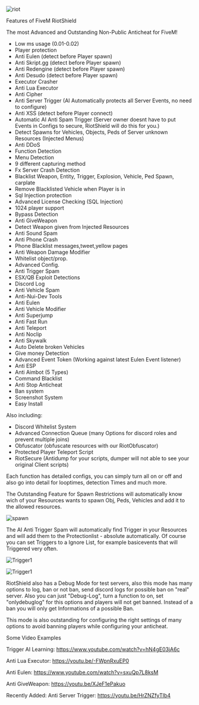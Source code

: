 
![riot](https://i.ibb.co/yYc81zW/Riot.png)

Features of FiveM RiotShield

The most Advanced and Outstanding Non-Public Anticheat for FiveM!

+ Low ms usage (0.01-0.02)
+ Player protection 
+ Anti Eulen (detect before Player spawn) 
+ Anti Skript.gg (detect before Player spawn) 
+ Anti Redengine (detect before Player spawn) 
+ Anti Desudo (detect before Player spawn) 
+ Executor Crasher
+ Anti Lua Executor
+ Anti Cipher
+ Anti Server Trigger (AI Automatically protects all Server Events, no need to configure)
+ Anti XSS (detect before Player connect) 
+ Automatic AI Anti Spam Trigger (Server owner doesnt have to put Events in Configs to secure, RiotShield will do this for you.)
+ Detect Spawns for Vehicles, Objects, Peds of Server unknown Resources (Injected Menus)
+ Anti DDoS
+ Function Detection
+ Menu Detection
+ 9 different capturing method
+ Fx Server Crash Detection
+ Blacklist Weapon, Entity, Trigger, Explosion, Vehicle, Ped Spawn, carplate
+ Remove Blacklisted Vehicle when Player is in
+ Sql Injection protection 
+ Advanced License Checking (SQL Injection)
+ 1024 player support
+ Bypass Detection
+ Anti GiveWeapon
+ Detect Weapon given from Injected Resources
+ Anti Sound Spam
+ Anti Phone Crash
+ Phone Blacklist messages,tweet,yellow pages
+ Anti Weapon Damage Modifier 
+ Whitelist object/prop.
+ Advanced Config.
+ Anti Trigger Spam
+ ESX/QB Exploit Detections
+ Discord Log
+ Anti Vehicle Spam
+ Anti-Nui-Dev Tools
+ Anti Eulen
+ Anti Vehicle Modifier
+ Anti Superjump
+ Anti Fast Run
+ Anti Teleport
+ Anti Noclip 
+ Anti Skywalk
+ Auto Delete broken Vehicles
+ Give money Detection 
+ Advanced Event Token (Working against latest Eulen Event listener) 
+ Anti ESP
+ Anti Aimbot (5 Types) 
+ Command Blacklist
+ Anti Stop Anticheat
+ Ban system
+ Screenshot System
+ Easy Install

Also including:
+ Discord Whitelist System
+ Advanced Connection Queue (many Options for discord roles and prevent multiple joins)
+ Obfuscator (obfuscate resources with our RiotObfuscator)
+ Protected Player Teleport Script 
+ RiotSecure (Antidump for your scripts, dumper will not able to see your original Client scripts)
 
Each function has detailed configs, you can simply turn all on or off and also go into detail for looptimes, detection Times and much more. 

The Outstanding Feature for Spawn Restrictions will automatically know wich of your Resources wants to spawn Obj, Peds, Vehicles and add it to the allowed resources.

![spawn](https://i.postimg.cc/Bn1BpkSS/spawnai.png)

The AI Anti Trigger Spam will automatically find Trigger in your Resources and will add them to the Protectionlist - absolute automatically.
Of course you can set Triggers to a Ignore List, for example basicevents that will Triggered very often.

![Trigger1](https://i.ibb.co/5FNWN5F/aitrigger.png)

![Trigger1](https://i.ibb.co/mTJYVcb/aitriggeractiv.png)


RiotShield also has a Debug Mode for test servers, also this mode has many options to log, ban or not ban, send discord logs for possible ban on "real" server.
Also you can just "Debug-Log", turn a function to on, set "onlydebuglog" for this options and players will not get banned. Instead of a ban you will only get Informations of a possible Ban.

This mode is also outstanding for configuring the right settings of many options to avoid banning players while configuring your anticheat.

Some Video Examples

Trigger AI Learning: https://www.youtube.com/watch?v=hN4gE03jA6c

Anti Lua Executor: https://youtu.be/-FWpnRxuEP0

Anti Eulen: https://www.youtube.com/watch?v=sxuQp7L8ksM

Anti GiveWeapon: https://youtu.be/XJeF1ePakuo


Recently Added:
Anti Server Trigger: https://youtu.be/HrZNZfyTIb4
